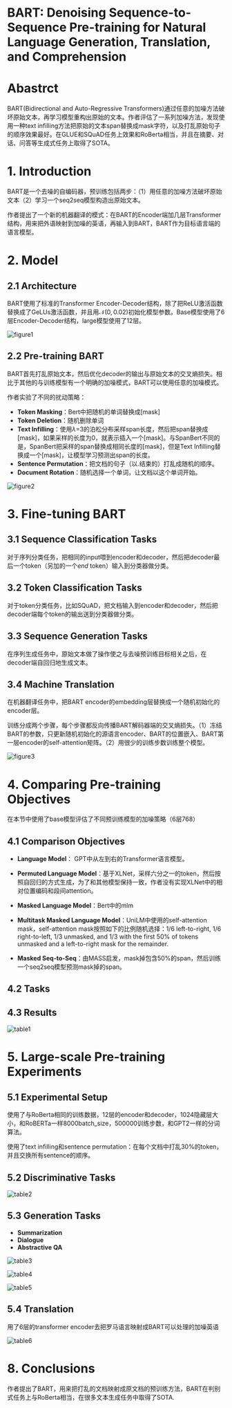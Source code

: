# BART: Denoising Sequence-to-Sequence Pre-training for Natural Language Generation, Translation, and Comprehension
# Abastrct
BART(Bidirectional and Auto-Regressive Transformers)通过任意的加噪方法破坏原始文本，再学习模型重构出原始的文本。作者评估了一系列加噪方法，发现使用一种text infilling方法把原始的文本span替换成mask字符，以及打乱原始句子的顺序效果最好。在GLUE和SQuAD任务上效果和RoBerta相当，并且在摘要、对话、问答等生成式任务上取得了SOTA。
# 1. Introduction
BART是一个去噪的自编码器，预训练包括两步：（1）用任意的加噪方法破坏原始文本（2）学习一个seq2seq模型构造出原始文本。

作者提出了一个新的机器翻译的模式：在BART的Encoder端加几层Transformer结构，用来把外语映射到加噪的英语，再输入到BART，BART作为目标语言端的语言模型。

# 2. Model
## 2.1 Architecture
BART使用了标准的Transformer Encoder-Decoder结构，除了把ReLU激活函数替换成了GeLUs激活函数，并且用$\mathcal{N}(0,0.02)$初始化模型参数。Base模型使用了6层Encoder-Decoder结构，large模型使用了12层。

![figure1](images/BART/figure1.png)

## 2.2 Pre-training BART
BART首先打乱原始文本，然后优化decoder的输出与原始文本的交叉熵损失。相比于其他的与训练模型有一个明确的加噪模式，BART可以使用任意的加噪模式。

作者实验了不同的扰动策略：
+ **Token Masking**：Bert中把随机的单词替换成\[mask\]
+ **Token Deletion**：随机删除单词
+ **Text Infilling**：使用$\lambda$=3的泊松分布采样span长度，然后把span替换成\[mask\]，如果采样的长度为0，就表示插入一个\[mask\]。与SpanBert不同的是，SpanBert把采样的span替换成相同长度的\[mask\]，但是Text Infilling替换成一个\[mask\]，让模型学习预测出span的长度。
+ **Sentence Permutation**：把文档的句子（以.结束的）打乱成随机的顺序。
+ **Document Rotation**：随机选择一个单词，让文档以这个单词开始。

![figure2](images/BART/figure2.png)

# 3. Fine-tuning BART
## 3.1 Sequence Classification Tasks
对于序列分类任务，把相同的input喂到encoder和decoder，然后把decoder最后一个token（另加的一个*end* token）输入到分类器做分类。
## 3.2 Token Classification Tasks
对于token分类任务，比如SQuAD，把文档输入到encoder和decoder，然后把decoder端每个token的输出送到分类器做分类。
## 3.3 Sequence Generation Tasks
在序列生成任务中，原始文本做了操作使之与去噪预训练目标相关之后，在decoder端自回归地生成文本。
## 3.4 Machine Translation
在机器翻译任务中，把BART encoder的embedding层替换成一个随机初始化的encoder层。

训练分成两个步骤，每个步骤都反向传播BART解码器端的交叉熵损失。（1）冻结BART的参数，只更新随机初始化的源语言encoder、BART的位置嵌入、BART第一层encoder的self-attention矩阵。（2）用很少的训练步数训练整个模型。

![figure3](images/BART/figure3.png)

# 4. Comparing Pre-training Objectives
在本节中使用了base模型评估了不同预训练模型的加噪策略（6层768）
## 4.1 Comparison Objectives
+ **Language Model**： GPT中从左到右的Transformer语言模型。

+ **Permuted Language Model**：基于XLNet，采样六分之一的token，然后按照自回归的方式生成，为了和其他模型保持一致，作者没有实现XLNet中的相对位置编码和段间attention。

+ **Masked Language Model**：Bert中的mlm

+ **Multitask Masked Language Model**：UniLM中使用的self-attention mask，self-attention mask按照如下的比例随机选择：1/6 left-to-right, 1/6 right-to-left, 1/3 unmasked, and 1/3 with the first 50% of tokens unmasked and a left-to-right mask for the remainder.

+ **Masked Seq-to-Seq**：由MASS启发，mask掉包含50%的span，然后训练一个seq2seq模型预测mask掉的span。

## 4.2 Tasks
## 4.3 Results

![table1](images/BART/table1.png)

# 5. Large-scale Pre-training Experiments
## 5.1 Experimental Setup
使用了与RoBerta相同的训练数据，12层的encoder和decoder，1024隐藏层大小，和RoBERTa一样8000batch_size，500000训练步数，和GPT2一样的分词算法。

使用了text infilling和sentence permutation：在每个文档中打乱30%的token，并且交换所有sentence的顺序。
## 5.2 Discriminative Tasks
![table2](images/BART/table2.png)
## 5.3 Generation Tasks
+ **Summarization**
+ **Dialogue**
+ **Abstractive QA**

![table3](images/BART/table3.png)

![table4](images/BART/table4.png)

![table5](images/BART/table5.png)

## 5.4 Translation
用了6层的transformer encoder去把罗马语言映射成BART可以处理的加噪英语

![table6](images/BART/table6.png)

# 8. Conclusions
作者提出了BART，用来把打乱的文档映射成原文档的预训练方法，BART在判别式任务上与RoBerta相当，在很多文本生成任务中取得了SOTA.
